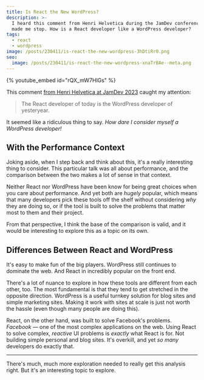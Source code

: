 ```yaml
---
title: Is React the New WordPress?
description: >-
  I heard this comment from Henri Helvetica during the JamDev conference that
  made me stop. How is a React developer like a WordPress developer?
tags:
  - react
  - wordpress
image: /posts/230411/is-react-the-new-wordpress-3hDtiRr0.png
seo:
  image: /posts/230411/is-react-the-new-wordpress-xnaTrBAe--meta.png
---
```


{% youtube_embed id="rQX_mW7HlGs" %}

This comment [from Henri Helvetica at JamDev 2023](https://youtu.be/tDk2ldlxne0) caught my attention:

> The React developer of today is the WordPress developer of yesteryear.

It seemed like a ridiculous thing to say. _How dare I consider myself a WordPress developer!_

## With the Performance Context

Joking aside, when I step back and think about this, it's a really interesting thing to consider. This particular talk was all about performance, and the comparison between the two makes a lot of sense in that context.

Neither React nor WordPress have been know for being great choices when you care about performance. And yet both are _hugely_ popular, which means that many developers pick these tools off the shelf without considering _why_ they are doing so, or if the tool is built to solve the problems that matter most to them and their project.

From that perspective, I think the base of the comparison is valid, and it would be interesting to explore this as a topic on its own.

## Differences Between React and WordPress

It's easy to make fun of the big players. WordPress still continues to dominate the web. And React in incredibly popular on the front end.

There's a lot of nuance to explore in how these tools are different from each other, too. The most fundamental is that they tend to get stretched in the opposite direction. WordPress is a useful turnkey solution for blog sites and simple marketing sites. Making it work with sites at scale is just not worth the hassle (even though many people are doing this).

React, on the other hand, was built to solve Facebook's problems. _Facebook_ — one of the most complex applications on the web. Using React to solve complex, _reactive_ UI problems is _exactly_ what React is for. Not building simple personal and blog sites. It's overkill, and yet _so many_ developers do exactly that.

---

There's much, much more exploration needed to really get this analysis right. But it's an interesting topic to explore.

